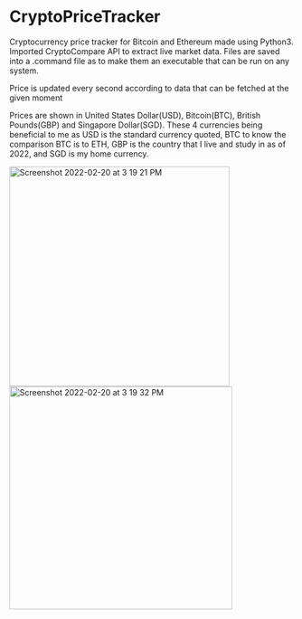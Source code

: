 # CryptoPriceTracker

Cryptocurrency price tracker for Bitcoin and Ethereum made using Python3. Imported CryptoCompare API to extract live market data. 
Files are saved into a .command file as to make them an executable that can be run on any system.

Price is updated every second according to data that can be fetched at the given moment

Prices are shown in United States Dollar(USD), Bitcoin(BTC), British Pounds(GBP) and Singapore Dollar(SGD).
These 4 currencies being beneficial to me as USD is the standard currency quoted, BTC to know the comparison BTC is to ETH, GBP is the country that I live and study in as of 2022, and SGD is my home currency.

<img width="389" alt="Screenshot 2022-02-20 at 3 19 21 PM" src="https://user-images.githubusercontent.com/71420919/154849934-28b1bf89-5109-4ede-a537-b4ef35e0f989.png">

<img width="394" alt="Screenshot 2022-02-20 at 3 19 32 PM" src="https://user-images.githubusercontent.com/71420919/154849942-0583a666-3a85-4b93-91f9-0c9f13dbc457.png">

